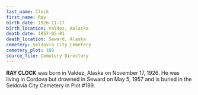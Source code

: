 ```yaml
---
last_name: Clock
first_name: Ray
birth_date: 1926-11-17
birth_location: Valdez, Aalaska
death_date: 1957-05-01
death_location: Seward, Alaska
cemetery: Seldovia City Cemetery
cemetery_plot: 189
source_file: Cemetery Directory
---
```

**RAY CLOCK** was born in Valdez, Alaska on November 17, 1926.  He was living in Cordova but drowned in Seward on May 5, 1957 and is buried in the Seldovia City Cemetery in Plot #189.  